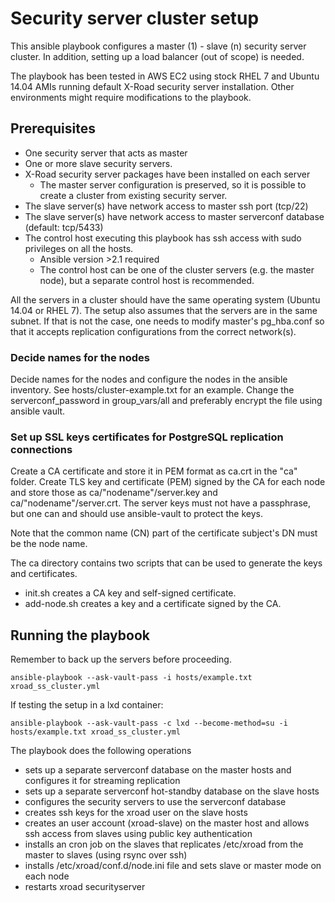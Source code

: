 # Security server cluster setup

This ansible playbook configures a master (1) - slave (n) security server
cluster. In addition, setting up a load balancer (out of scope) is needed.

The playbook has been tested in AWS EC2 using stock RHEL 7 and Ubuntu 14.04 AMIs
running default X-Road security server installation. Other environments might
require modifications to the playbook.

## Prerequisites

* One security server that acts as master
* One or more slave security servers.
* X-Road security server packages have been installed on each server
    * The master server configuration is preserved, so it is possible to create
      a cluster from existing security server.
* The slave server(s) have network access to master ssh port (tcp/22)
* The slave server(s) have network access to master serverconf database
  (default: tcp/5433)
* The control host executing this playbook has ssh access with sudo
  privileges on all the hosts.
    * Ansible version >2.1 required
    * The control host can be one of the cluster servers (e.g. the master node),
      but a separate control host is recommended.

All the servers in a cluster should have the same operating system (Ubuntu 14.04
or RHEL 7). The setup also assumes that the servers are in the same subnet. If
that is not the case, one needs to modify master's pg_hba.conf so that it
accepts replication configurations from the correct network(s).

### Decide names for the nodes

Decide names for the nodes and configure the nodes in the ansible inventory. See
hosts/cluster-example.txt for an example. Change the serverconf_password in
group_vars/all and preferably encrypt the file using ansible vault.

### Set up SSL keys certificates for PostgreSQL replication connections

Create a CA certificate and store it in PEM format as ca.crt in the "ca" folder.
Create TLS key and certificate (PEM) signed by the CA for each node and store
those as ca/"nodename"/server.key and ca/"nodename"/server.crt. The server keys
must not have a passphrase, but one can and should use ansible-vault to protect
the keys.

Note that the common name (CN) part of the certificate subject's DN must be the
node name.

The ca directory contains two scripts that can be used to generate the keys and
certificates.
* init.sh creates a CA key and self-signed certificate.
* add-node.sh creates a key and a certificate signed by the CA.

## Running the playbook

Remember to back up the servers before proceeding.

```
ansible-playbook --ask-vault-pass -i hosts/example.txt xroad_ss_cluster.yml
```
If testing the setup in a lxd container:
```
ansible-playbook --ask-vault-pass -c lxd --become-method=su -i hosts/example.txt xroad_ss_cluster.yml
```

The playbook does the following operations
* sets up a separate serverconf database on the master hosts and configures it
  for streaming replication
* sets up a separate serverconf hot-standby database on the slave hosts
* configures the security servers to use the serverconf database
* creates ssh keys for the xroad user on the slave hosts
* creates an user account (xroad-slave) on the master host and allows ssh
  access from slaves using public key authentication
* installs an cron job on the slaves that replicates /etc/xroad from the master
  to slaves (using rsync over ssh)
* installs /etc/xroad/conf.d/node.ini file and sets slave or master mode on each
  node
* restarts xroad securityserver

